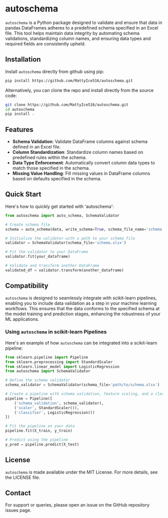 # autoschema
`autoschema` is a Python package designed to validate and ensure that data in pandas DataFrames adheres to a predefined schema specified in an Excel file. This tool helps maintain data integrity by automating schema validations, standardizing column names, and ensuring data types and required fields are consistently upheld.

## Installation

Install `autoschema` directly from github using pip:

```bash
pip install https://github.com/MattyIce516/autoschema.git
```

Alternatively, you can clone the repo and install directly from the source code:

```bash
git clone https://github.com/MattyIce516/autoschema.git
cd autoschema
pip install .
```

## Features

- **Schema Validation**: Validate DataFrame columns against schema defined in an Excel file.
- **Column Standardization**: Standardize column names based on predefined rules within the schema.
- **Data Type Enforcement**: Automatically convert column data types to match those specified in the schema.
- **Missing Value Handling**: Fill missing values in DataFrame columns based on defaults specified in the schema.

## Quick Start
Here's how to quickly get started with 'autoschema':

```python
from autoschema import auto_schema, SchemaValidator

# Create schema file
schema = auto_schema(data, write_schema=True, schema_file_name='schema.xlsx')

# Initialize the validator with a path to your schema file
validator = SchemaValidator(schema_file='schema.xlsx')

# Fit the validator to your DataFrame
validator.fit(your_dataframe)

# Validate and transform another DataFrame
validated_df = validator.transform(another_dataframe)
```

## Compatibility

`autoschema` is designed to seamlessly integrate with scikit-learn pipelines, enabling you to include data validation as a step in your machine learning workflows. This ensures that the data conforms to the specified schema at the model training and prediction stages, enhancing the robustness of your ML applications.

### Using `autoschema` in scikit-learn Pipelines

Here's an example of how `autoschema` can be integrated into a scikit-learn pipeline:

```python
from sklearn.pipeline import Pipeline
from sklearn.preprocessing import StandardScaler
from sklearn.linear_model import LogisticRegression
from autoschema import SchemaValidator

# Define the schema validator
schema_validator = SchemaValidator(schema_file='path/to/schema.xlsx')

# Create a pipeline with schema validation, feature scaling, and a classifier
pipeline = Pipeline([
    ('schema_validation', schema_validator),
    ('scaler', StandardScaler()),
    ('classifier', LogisticRegression())
])

# Fit the pipeline on your data
pipeline.fit(X_train, y_train)

# Predict using the pipeline
y_pred = pipeline.predict(X_test)
```

## License
`autoschema` is made available under the MIT License. For more details, see the LICENSE file.

## Contact
For support or queries, please open an issue on the GitHub repository issues page.



